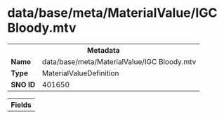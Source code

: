 <h1>data/base/meta/MaterialValue/IGC Bloody.mtv</h1><table><tr><th colspan="100%">Metadata</th></tr><tr><td><b>Name</b></td><td>data/base/meta/MaterialValue/IGC Bloody.mtv</td></tr><tr><td><b>Type</b></td><td>MaterialValueDefinition</td></tr><tr><td><b>SNO ID</b></td><td>401650</td></tr></table>

<table><tr><th colspan="100%">Fields</th></tr></table>

